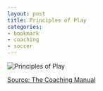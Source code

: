 ```yaml
---
layout: post
title: Principles of Play
categories:
- bookmark
- coaching
- soccer
---
```


![Principles of Play](principlesofplay.jpg)

[Source: The Coaching Manual](http://www.thecoachingmanual.com/soccer/guides/principles-of-play-decision-making-3043)